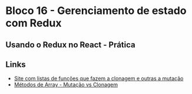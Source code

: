 # Bloco 16 - Gerenciamento de estado com Redux

## Usando o Redux no React - Prática

## Links

- [Site com listas de funções que fazem a clonagem e outras a mutação](https://doesitmutate.xyz/)
- [Métodos de Array - Mutação vs Clonagem](https://lorenstewart.me/2017/01/22/javascript-array-methods-mutating-vs-non-mutating/)
